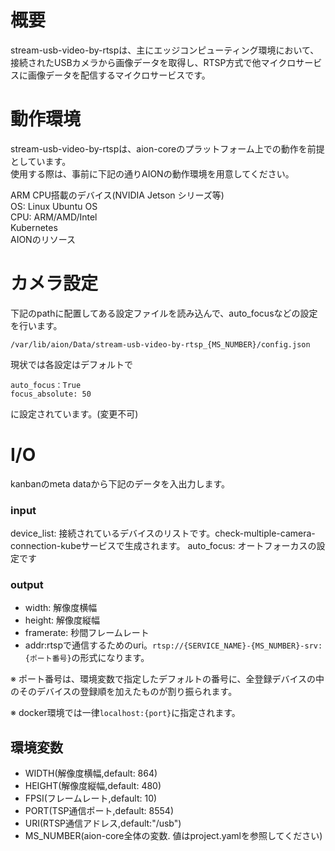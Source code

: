 # 概要
stream-usb-video-by-rtspは、主にエッジコンピューティング環境において、接続されたUSBカメラから画像データを取得し、RTSP方式で他マイクロサービスに画像データを配信するマイクロサービスです。  

# 動作環境  
stream-usb-video-by-rtspは、aion-coreのプラットフォーム上での動作を前提としています。  
使用する際は、事前に下記の通りAIONの動作環境を用意してください。  

ARM CPU搭載のデバイス(NVIDIA Jetson シリーズ等)  
OS: Linux Ubuntu OS  
CPU: ARM/AMD/Intel   
Kubernetes  
AIONのリソース  

# カメラ設定
下記のpathに配置してある設定ファイルを読み込んで、auto_focusなどの設定を行います。

`/var/lib/aion/Data/stream-usb-video-by-rtsp_{MS_NUMBER}/config.json`

現状では各設定はデフォルトで
```
auto_focus：True
focus_absolute: 50
```
に設定されています。(変更不可)

# I/O
kanbanのmeta dataから下記のデータを入出力します。
### input
device_list: 接続されているデバイスのリストです。check-multiple-camera-connection-kubeサービスで生成されます。
auto_focus: オートフォーカスの設定です

### output
- width: 解像度横幅 
- height: 解像度縦幅 
- framerate: 秒間フレームレート
- addr:rtspで通信するためのuri。`rtsp://{SERVICE_NAME}-{MS_NUMBER}-srv:{ポート番号}`の形式になります。

※ ポート番号は、環境変数で指定したデフォルトの番号に、全登録デバイスの中のそのデバイスの登録順を加えたものが割り振られます。

※ docker環境では一律`localhost:{port}`に指定されます。


## 環境変数
- WIDTH(解像度横幅,default: 864)
- HEIGHT(解像度縦幅,default: 480)
- FPSI(フレームレート,default: 10)
- PORT(TSP通信ポート,default: 8554)
- URI(RTSP通信アドレス,default:"/usb")
- MS_NUMBER(aion-core全体の変数. 値はproject.yamlを参照してください)